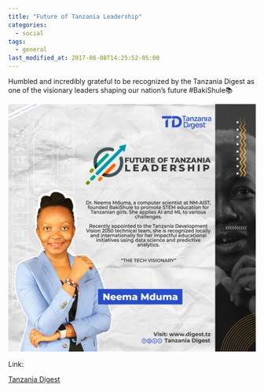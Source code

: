 ```yaml
---
title: "Future of Tanzania Leadership"
categories:
  - social
tags:
  - general
last_modified_at: 2017-08-08T14:25:52-05:00
---
```


Humbled and incredibly grateful to be recognized by the Tanzania Digest as one of the visionary leaders shaping our nation’s future #BakiShule📚

<img src="/assets/images/digest1.JPG"  alt="">

Link:

[Tanzania Digest](https://www.digest.tz/celebrating-brightest-minds-meet-the-19-visionary-leaders-shaping-tanzanias-future/)
